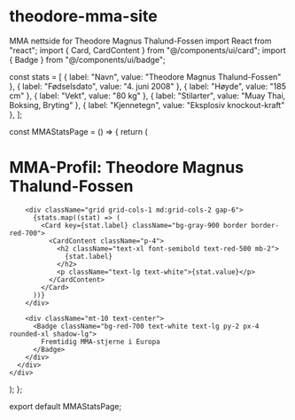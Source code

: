 # theodore-mma-site
MMA nettside for Theodore Magnus Thalund-Fossen
import React from "react";
import { Card, CardContent } from "@/components/ui/card";
import { Badge } from "@/components/ui/badge";

const stats = [
  { label: "Navn", value: "Theodore Magnus Thalund-Fossen" },
  { label: "Fødselsdato", value: "4. juni 2008" },
  { label: "Høyde", value: "185 cm" },
  { label: "Vekt", value: "80 kg" },
  { label: "Stilarter", value: "Muay Thai, Boksing, Bryting" },
  { label: "Kjennetegn", value: "Eksplosiv knockout-kraft" },
];

const MMAStatsPage = () => {
  return (
    <div className="min-h-screen bg-gray-950 text-white p-8">
      <div className="max-w-3xl mx-auto">
        <h1 className="text-4xl font-bold mb-6 text-center text-red-600">
          MMA-Profil: Theodore Magnus Thalund-Fossen
        </h1>

        <div className="grid grid-cols-1 md:grid-cols-2 gap-6">
          {stats.map((stat) => (
            <Card key={stat.label} className="bg-gray-900 border border-red-700">
              <CardContent className="p-4">
                <h2 className="text-xl font-semibold text-red-500 mb-2">
                  {stat.label}
                </h2>
                <p className="text-lg text-white">{stat.value}</p>
              </CardContent>
            </Card>
          ))}
        </div>

        <div className="mt-10 text-center">
          <Badge className="bg-red-700 text-white text-lg py-2 px-4 rounded-xl shadow-lg">
            Fremtidig MMA-stjerne i Europa
          </Badge>
        </div>
      </div>
    </div>
  );
};

export default MMAStatsPage;
